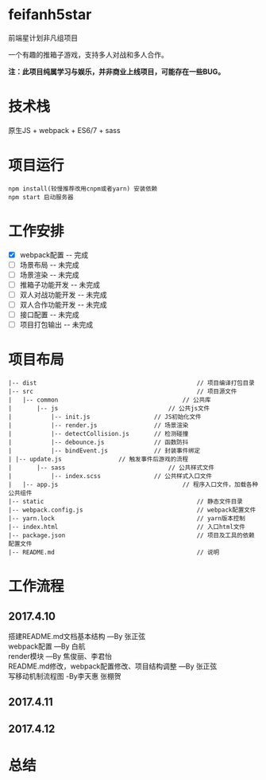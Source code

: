 # feifanh5star
前端星计划非凡组项目


一个有趣的推箱子游戏，支持多人对战和多人合作。


__注：此项目纯属学习与娱乐，并非商业上线项目，可能存在一些BUG。__

# 技术栈
原生JS + webpack + ES6/7 + sass 

# 项目运行
```
npm install(较慢推荐改用cnpm或者yarn) 安装依赖
npm start 启动服务器

```
# 工作安排
- [x] webpack配置 -- 完成
- [ ] 场景布局 -- 未完成
- [ ] 场景渲染 -- 未完成
- [ ] 推箱子功能开发 -- 未完成
- [ ] 双人对战功能开发 -- 未完成
- [ ] 双人合作功能开发 -- 未完成
- [ ] 接口配置 -- 未完成
- [ ] 项目打包输出 -- 未完成

# 项目布局
```
|-- dist                                             // 项目编译打包目录
|-- src                                              // 项目源文件		
|	|-- common                                   // 公共库
|		|-- js                               // 公共js文件
|			|-- init.js                  // JS初始化文件
|			|-- render.js                // 场景渲染
|			|-- detectCollision.js       // 检测碰撞
|			|-- debounce.js              // 函数防抖
|			|-- bindEvent.js             // 封装事件绑定
| |-- update.js                // 触发事件后游戏的流程
|		|-- sass                             // 公共样式文件
|			|-- index.scss               // 公共样式入口文件
|	|-- app.js                                   // 程序入口文件，加载各种公共组件
|-- static                                           // 静态文件目录
|-- webpack.config.js                                // webpack配置文件
|-- yarn.lock                                        // yarn版本控制
|-- index.html                                       // 入口html文件
|-- package.json                                     // 项目及工具的依赖配置文件
|-- README.md                                        // 说明

```

# 工作流程

## 2017.4.10
搭建README.md文档基本结构		—By 张正弦  
webpack配置		—By 白航  
render模块		—By 焦俊丽、李君怡  
README.md修改，webpack配置修改、项目结构调整		—By 张正弦  
写移动机制流程图         -By李天惠 张棚贺
## 2017.4.11

## 2017.4.12

# 总结
